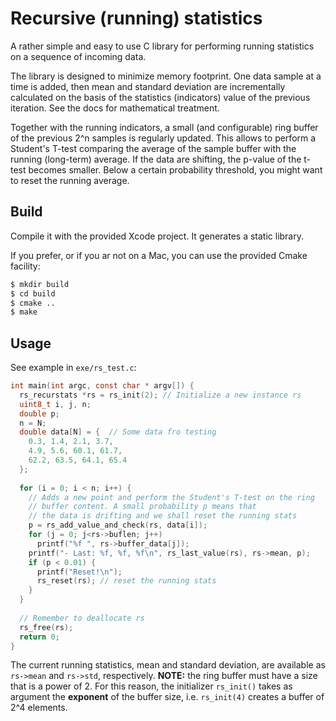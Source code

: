 Recursive (running) statistics
==============================

A rather simple and easy to use C library for performing running statistics on a sequence of incoming data. 

The library is designed to minimize memory footprint. One data sample at a time is added, then mean and standard deviation are incrementally calculated on the basis of the statistics (indicators) value of the previous iteration. See the docs for mathematical treatment.

Together with the running indicators, a small (and configurable) ring buffer of the previous 2^n samples is regularly updated. This allows to perform a Student's T-test comparing the average of the sample buffer with the running (long-term) average. If the data are shifting, the p-value of the t-test becomes smaller. Below a certain probability threshold, you might want to reset the running average.

Build
-----

Compile it with the provided Xcode project. It generates a static library.

If you prefer, or if you ar not on a Mac, you can use the provided Cmake facility:

```bash
$ mkdir build
$ cd build
$ cmake ..
$ make
```


Usage
-----

See example in `exe/rs_test.c`:

```C
int main(int argc, const char * argv[]) {
  rs_recurstats *rs = rs_init(2); // Initialize a new instance rs
  uint8_t i, j, n;
  double p;
  n = N;
  double data[N] = {  // Some data fro testing
    0.3, 1.4, 2.1, 3.7,
    4.9, 5.6, 60.1, 61.7,
    62.2, 63.5, 64.1, 65.4
  };
  
  for (i = 0; i < n; i++) {
    // Adds a new point and perform the Student's T-test on the ring
    // buffer content. A small probability p means that 
    // the data is drifting and we shall reset the running stats
    p = rs_add_value_and_check(rs, data[i]); 
    for (j = 0; j<rs->buflen; j++)
      printf("%f ", rs->buffer_data[j]);
    printf("- Last: %f, %f, %f\n", rs_last_value(rs), rs->mean, p);
    if (p < 0.01) {
      printf("Reset!\n");
      rs_reset(rs); // reset the running stats
    }
  }
  
  // Remember to deallocate rs
  rs_free(rs);
  return 0;
}

```

The current running statistics, mean and standard deviation, are available as `rs->mean` and `rs->std`, respectively.
**NOTE:** the ring buffer must have a size that is a power of 2. For this reason, the initializer `rs_init()` takes as argument the **exponent** of the buffer size, i.e. `rs_init(4)` creates a buffer of 2^4 elements.
